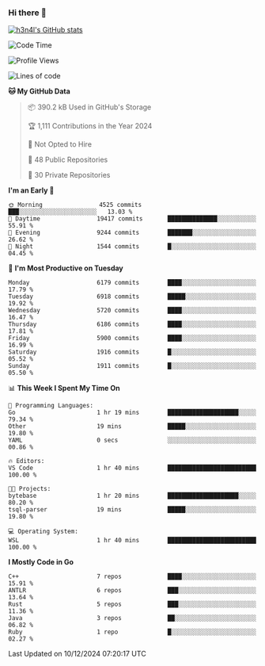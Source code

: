 ### Hi there 👋

[![h3n4l's GitHub stats](https://github-readme-stats.vercel.app/api?username=h3n4l&count_private=true&show_icons=true&theme=radical)](https://github.com/h3n4l/github-readme-stats)

<!--START_SECTION:waka-->
![Code Time](http://img.shields.io/badge/Code%20Time-2%2C016%20hrs%2051%20mins-blue)

![Profile Views](http://img.shields.io/badge/Profile%20Views-0-blue)

![Lines of code](https://img.shields.io/badge/From%20Hello%20World%20I%27ve%20Written-13.3%20million%20lines%20of%20code-blue)

**🐱 My GitHub Data** 

> 📦 390.2 kB Used in GitHub's Storage 
 > 
> 🏆 1,111 Contributions in the Year 2024
 > 
> 🚫 Not Opted to Hire
 > 
> 📜 48 Public Repositories 
 > 
> 🔑 30 Private Repositories 
 > 
**I'm an Early 🐤** 

```text
🌞 Morning                4525 commits        ███░░░░░░░░░░░░░░░░░░░░░░   13.03 % 
🌆 Daytime                19417 commits       ██████████████░░░░░░░░░░░   55.91 % 
🌃 Evening                9244 commits        ███████░░░░░░░░░░░░░░░░░░   26.62 % 
🌙 Night                  1544 commits        █░░░░░░░░░░░░░░░░░░░░░░░░   04.45 % 
```
📅 **I'm Most Productive on Tuesday** 

```text
Monday                   6179 commits        ████░░░░░░░░░░░░░░░░░░░░░   17.79 % 
Tuesday                  6918 commits        █████░░░░░░░░░░░░░░░░░░░░   19.92 % 
Wednesday                5720 commits        ████░░░░░░░░░░░░░░░░░░░░░   16.47 % 
Thursday                 6186 commits        ████░░░░░░░░░░░░░░░░░░░░░   17.81 % 
Friday                   5900 commits        ████░░░░░░░░░░░░░░░░░░░░░   16.99 % 
Saturday                 1916 commits        █░░░░░░░░░░░░░░░░░░░░░░░░   05.52 % 
Sunday                   1911 commits        █░░░░░░░░░░░░░░░░░░░░░░░░   05.50 % 
```


📊 **This Week I Spent My Time On** 

```text
💬 Programming Languages: 
Go                       1 hr 19 mins        ████████████████████░░░░░   79.34 % 
Other                    19 mins             █████░░░░░░░░░░░░░░░░░░░░   19.80 % 
YAML                     0 secs              ░░░░░░░░░░░░░░░░░░░░░░░░░   00.86 % 

🔥 Editors: 
VS Code                  1 hr 40 mins        █████████████████████████   100.00 % 

🐱‍💻 Projects: 
bytebase                 1 hr 20 mins        ████████████████████░░░░░   80.20 % 
tsql-parser              19 mins             █████░░░░░░░░░░░░░░░░░░░░   19.80 % 

💻 Operating System: 
WSL                      1 hr 40 mins        █████████████████████████   100.00 % 
```

**I Mostly Code in Go** 

```text
C++                      7 repos             ████░░░░░░░░░░░░░░░░░░░░░   15.91 % 
ANTLR                    6 repos             ███░░░░░░░░░░░░░░░░░░░░░░   13.64 % 
Rust                     5 repos             ███░░░░░░░░░░░░░░░░░░░░░░   11.36 % 
Java                     3 repos             ██░░░░░░░░░░░░░░░░░░░░░░░   06.82 % 
Ruby                     1 repo              █░░░░░░░░░░░░░░░░░░░░░░░░   02.27 % 
```




 Last Updated on 10/12/2024 07:20:17 UTC
<!--END_SECTION:waka-->

